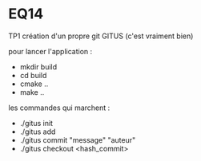 # EQ14
TP1 création d'un propre git GITUS (c'est vraiment bien)

pour lancer l'application : 
- mkdir build
- cd build
- cmake ..
- make ..



les commandes qui marchent : 
- ./gitus init
- ./gitus add <fichier>
- ./gitus commit "message" "auteur"
- ./gitus checkout <hash_commit>
